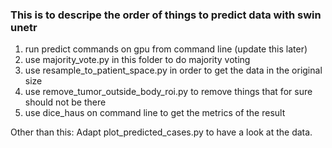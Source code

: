 ### This is to descripe the order of things to predict data with swin unetr

1) run predict commands on gpu from command line (update this later)
2) use majority_vote.py in this folder to do majority voting
3) use resample_to_patient_space.py in order to get the data in the original size
4) use remove_tumor_outside_body_roi.py to remove things that for sure should not be there
5) use dice_haus on command line to get the metrics of the result

Other than this: 
Adapt plot_predicted_cases.py to have a look at the data. 